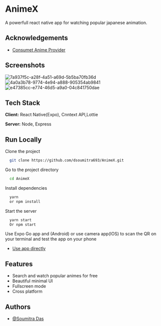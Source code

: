 
# AnimeX

A powerfull react native app for watching popular japanese animation.


## Acknowledgements

 - [Consumet Anime Provider](https://github.com/consumet/api.consumet.org)



## Screenshots

![7a937f5c-a28f-4a51-a69d-5b5ba70fb36d](https://github.com/dsoumitra693/AnimeX/assets/73629855/ef42c460-1ac0-4ce6-a056-840c7bbc30ef)
![4a0a3b78-9774-4e94-a888-905354ab9841](https://github.com/dsoumitra693/AnimeX/assets/73629855/1443af03-b411-4d9c-a5ae-70cc81efb819)
![e47385cc-e774-46d5-a9a0-04c841750dae](https://github.com/dsoumitra693/AnimeX/assets/73629855/a4014c17-0b71-4fa8-93a6-85ae4a70bffd)




## Tech Stack

**Client:** React Native(Expo), Cnntext API,Lottie

**Server:** Node, Express


## Run Locally

Clone the project

```bash
  git clone https://github.com/dsoumitra693/AnimeX.git
```

Go to the project directory

```bash
  cd AnimeX
```

Install dependencies

```bash
  yarn 
  or npm install
```

Start the server

```bash
  yarn start 
  Or npm start
```

Use Expo Go app and (Android) or use camera app(IOS) to scan the QR on your terminal and test the app on your phone

- [Use app directly](https://github.com/dsoumitra693/AnimeX/releases)


## Features

- Search and watch popular animes for free
- Beautiful minimal UI
- Fullscreen mode
- Cross platform


## Authors

- [@Soumitra Das](https://www.github.com/dsoumitra693)

